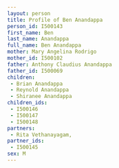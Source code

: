 ```yaml
---
layout: person
title: Profile of Ben Anandappa
person_id: I500143
first_name: Ben
last_name: Anandappa
full_name: Ben Anandappa
mother: Mary Angelina Rodrigo
mother_id: I500102
father: Anthony Claudius Anandappa
father_id: I500069
children:
 - Brian Anandappa
 - Reynold Anandappa
 - Shiranee Anandappa
children_ids:
 - I500146
 - I500147
 - I500148
partners:
 - Rita Vethanayagam,
partner_ids:
 - I500145
sex: M
---
```


